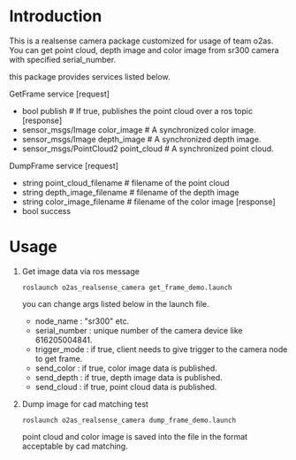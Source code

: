 # Introduction

This is a realsense camera package customized for usage of team o2as. 
You can get point cloud, depth image and color image from sr300 camera 
 with specified serial_number.

this package provides services listed below.

GetFrame service
[request]
- bool publish                          # If true, publishes the point cloud over a ros topic
[response]
- sensor_msgs/Image color_image         # A synchronized color image.
- sensor_msgs/Image depth_image         # A synchronized depth image.
- sensor_msgs/PointCloud2 point_cloud   # A synchronized point cloud.

DumpFrame service
[request]
- string point_cloud_filename   # filename of the point cloud
- string depth_image_filename   # filename of the depth image
- string color_image_filename   # filename of the color image
[response]
- bool success

# Usage

1. Get image data via ros message

    ```
    roslaunch o2as_realsense_camera get_frame_demo.launch
    ```

    you can change args listed below in the launch file. 
    - node_name : "sr300" etc. 
    - serial_number : unique number of the camera device like 616205004841.
    - trigger_mode : if true, client needs to give trigger to the camera node to get frame.
    - send_color : if true, color image data is published.
    - send_depth : if true, depth image data is published.
    - send_cloud : if true, point cloud data is published.

1. Dump image for cad matching test

    ```
    roslaunch o2as_realsense_camera dump_frame_demo.launch
    ```

    point cloud and color image is saved into the file in the format acceptable by cad matching.
